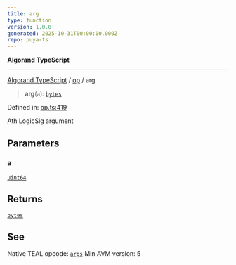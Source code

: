 ```yaml
---
title: arg
type: function
version: 1.0.0
generated: 2025-10-31T00:00:00.000Z
repo: puya-ts
---
```


[**Algorand TypeScript**](/reference/algorand-typescript/api/readme/)

---

[Algorand TypeScript](docs/_md/modules) / [op](docs/_md/op/README) / arg

> **arg**(`a`): [`bytes`](/reference/algorand-typescript/api/index/type-aliases/bytes/)

Defined in: [op.ts:419](https://github.com/algorandfoundation/puya-ts/blob/main/packages/algo-ts/src/op.ts#L419)

Ath LogicSig argument

## Parameters

### a

[`uint64`](/reference/algorand-typescript/api/index/type-aliases/uint64/)

## Returns

[`bytes`](/reference/algorand-typescript/api/index/type-aliases/bytes/)

## See

Native TEAL opcode: [`args`](https://dev.algorand.co/reference/algorand-teal/opcodes#args)
Min AVM version: 5
